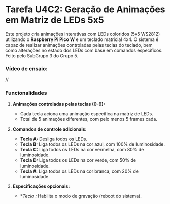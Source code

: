 # Tarefa U4C2: Geração de Animações em Matriz de LEDs 5x5

Este projeto cria animações interativas com LEDs coloridos (5x5 WS2812) utilizando o **Raspberry Pi Pico W** e um teclado matricial 4x4. O sistema é capaz de realizar animações controladas pelas teclas do teclado, bem como alterações no estado dos LEDs com base em comandos específicos. Feito pelo SubGrupo 3 do Grupo 5.

### Vídeo de ensaio:

//

### Funcionalidades
1. **Animações controladas pelas teclas (0-9):**
   - Cada tecla aciona uma animação específica na matriz de LEDs.
   - Total de 5 animações diferentes, com pelo menos 5 frames cada.

2. **Comandos de controle adicionais:**
   - **Tecla A:** Desliga todos os LEDs.
   - **Tecla B:** Liga todos os LEDs na cor azul, com 100% de luminosidade.
   - **Tecla C:** Liga todos os LEDs na cor vermelha, com 80% de luminosidade.
   - **Tecla D:** Liga todos os LEDs na cor verde, com 50% de luminosidade.
   - **Tecla #:** Liga todos os LEDs na cor branca, com 20% de luminosidade.

3. **Especificações opcionais:**
   - **Tecla *:** Habilita o modo de gravação (reboot do sistema).


